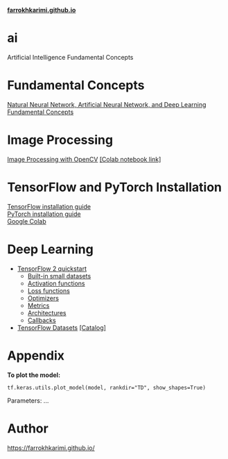 **[farrokhkarimi.github.io](https://farrokhkarimi.github.io/)**

# ai
Artificial Intelligence Fundamental Concepts

# Fundamental Concepts
[Natural Neural Network, Artificial Neural Network, and Deep Learning Fundamental Concepts](https://drive.google.com/file/d/1YR66eg-dyoeWLCml2FzefykMhrH3bVoD/view?usp=sharing)

# Image Processing
[Image Processing with OpenCV](https://github.com/farrokhkarimi/OpenCV) [[Colab notebook link]](https://colab.research.google.com/github/farrokhkarimi/OpenCV/blob/master/Getting_Started_with_OpenCV.ipynb)

# TensorFlow and PyTorch Installation
[TensorFlow installation guide](https://www.tensorflow.org/install)  
[PyTorch installation guide](https://pytorch.org/get-started/locally/)  
[Google Colab](https://colab.research.google.com/)

# Deep Learning
* [TensorFlow 2 quickstart](https://colab.research.google.com/github/tensorflow/docs/blob/master/site/en/tutorials/quickstart/beginner.ipynb)  
  * [Built-in small datasets](https://keras.io/api/datasets/)  
  * [Activation functions](https://keras.io/api/layers/activations/)  
  * [Loss functions](https://keras.io/api/losses/)  
  * [Optimizers](https://keras.io/api/optimizers/)  
  * [Metrics](https://keras.io/api/metrics/)  
  * [Architectures](https://keras.io/api/applications/)  
  * [Callbacks](https://keras.io/api/callbacks/)  
* [TensorFlow Datasets](https://colab.research.google.com/github/tensorflow/datasets/blob/master/docs/overview.ipynb) [[Catalog]](https://www.tensorflow.org/datasets/catalog/overview)

<!--  

-->

# Appendix
**To plot the model:**
```python3
tf.keras.utils.plot_model(model, rankdir="TD", show_shapes=True)
```

Parameters: ...

# Author
https://farrokhkarimi.github.io/
